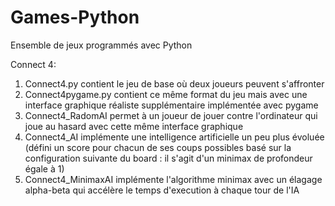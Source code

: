 # Games-Python
Ensemble de jeux programmés avec Python

Connect 4:
1. Connect4.py contient le jeu de base où deux joueurs peuvent s'affronter
2. Connect4pygame.py contient ce même format du jeu mais avec une interface graphique réaliste supplémentaire implémentée avec pygame
3. Connect4_RadomAI permet à un joueur de jouer contre l'ordinateur qui joue au hasard avec cette même interface graphique
4. Connect4_AI implémente une intelligence artificielle un peu plus évoluée (défini un score pour chacun de ses coups possibles basé sur la configuration suivante du board : il s'agit d'un minimax de profondeur égale à 1)
5. Connect4_MinimaxAI implémente l'algorithme minimax avec un élagage alpha-beta qui accélère le temps d'execution à chaque tour de l'IA
